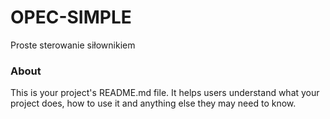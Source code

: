 OPEC-SIMPLE
===========

Proste sterowanie siłownikiem 

### About

This is your project's README.md file. It helps users understand what your
project does, how to use it and anything else they may need to know.